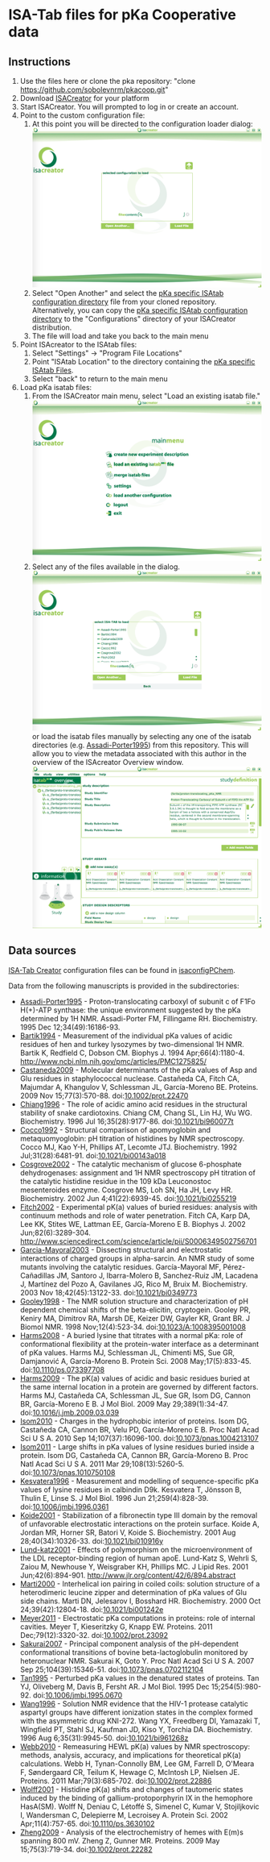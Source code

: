 # ISA-Tab files for pKa Cooperative data

## Instructions

1.  Use the files here or clone the pka repository:  "clone https://github.com/sobolevnrm/pkacoop.git"
2.  Download [ISACreator](http://www.isa-tools.org/software-suite/) for your platform
2.  Start ISACreator.  You will prompted to log in or create an account.
3.  Point to the custom configuration file:
	1.  At this point you will be directed to the configuration loader dialog: ![ISAcreator Configuration](screenshots/ISAcreatorConfiguration.png "ISA config")
	2.  Select "Open Another" and select the [pKa specific ISAtab configuration directory](isaconfigPChem) file from your cloned repository.  Alternatively, you can copy the [pKa specific ISAtab configuration directory](isaconfigPChem) to the "Configurations" directory of your ISACreator distribution.
	3.  The file will load and take you back to the main menu
4.  Point ISAcreator to the ISAtab files:
	1. Select "Settings" -> "Program File Locations"
	2. Point "ISAtab Location" to the directory containing the [pKa specific ISAtab Files](isa-tab-data).
	3. Select "back" to return to the main menu
5.  Load pKa isatab files:
	1.  From the ISACreator main menu, select "Load an existing isatab file." ![ISAcreator Main Menu](screenshots/ISAcreatorMain.png "Main menu")
	2.  Select any of the files available in the dialog. ![ISAcreator Files](screenshots/ISAcreatorFiles.png "ISA Files") or load the isatab files manually by selecting any one of the isatab directories (e.g. [Assadi-Porter1995](isa-tab-data/Assadi-Porter1995)) from this repository.  This will allow you to view the metadata associated with this author in the overview of the ISAcreator Overview window.  ![ISAcreator Overview](screenshots/ISAcreatorOverview.png)


## Data sources

[ISA-Tab Creator](http://isatab.sourceforge.net/tools.html) configuration files can be found in [isaconfigPChem](isaconfigPChem).

Data from the following manuscripts is provided in the subdirectories:

* [Assadi-Porter1995](Assadi-Porter1995) - Proton-translocating carboxyl of subunit c of F1Fo H(+)-ATP synthase: the unique environment suggested by the pKa determined by 1H NMR. Assadi-Porter FM, Fillingame RH. Biochemistry. 1995 Dec 12;34(49):16186-93.
* [Bartik1994](Bartik1994) - Measurement of the individual pKa values of acidic residues of hen and turkey lysozymes by two-dimensional 1H NMR. Bartik K, Redfield C, Dobson CM. Biophys J. 1994 Apr;66(4):1180-4. <http://www.ncbi.nlm.nih.gov/pmc/articles/PMC1275825/>
* [Castaneda2009](Castaneda2009) - Molecular determinants of the pKa values of Asp and Glu residues in staphylococcal nuclease. Castañeda CA, Fitch CA, Majumdar A, Khangulov V, Schlessman JL, García-Moreno BE. Proteins. 2009 Nov 15;77(3):570-88. doi:[10.1002/prot.22470](http://dx.doi.org/10.1002/prot.22470)
* [Chiang1996](Chiang1996) - The role of acidic amino acid residues in the structural stability of snake cardiotoxins. Chiang CM, Chang SL, Lin HJ, Wu WG. Biochemistry. 1996 Jul 16;35(28):9177-86. doi:[10.1021/bi960077t](http://dx.doi.org/10.1021/bi960077t)
* [Cocco1992](Cocco1992) - Structural comparison of apomyoglobin and metaquomyoglobin: pH titration of histidines by NMR spectroscopy.  Cocco MJ, Kao Y-H, Phillips AT, Lecomte JTJ.  Biochemistry. 1992 Jul;31(28):6481-91.  doi:[10.1021/bi00143a018](http://dx.doi.org/10.1021/bi00143a018)
* [Cosgrove2002](Cosgrove2002) - The catalytic mechanism of glucose 6-phosphate dehydrogenases: assignment and 1H NMR spectroscopy pH titration of the catalytic histidine residue in the 109 kDa Leuconostoc mesenteroides enzyme. Cosgrove MS, Loh SN, Ha JH, Levy HR. Biochemistry. 2002 Jun 4;41(22):6939-45. doi:[10.1021/bi0255219](http://dx.doi.org/10.1021/bi0255219)
* [Fitch2002](Fitch2002) - Experimental pK(a) values of buried residues: analysis with continuum methods and role of water penetration. Fitch CA, Karp DA, Lee KK, Stites WE, Lattman EE, García-Moreno E B. Biophys J. 2002 Jun;82(6):3289-304. <http://www.sciencedirect.com/science/article/pii/S0006349502756701>
* [Garcia-Mayoral2003](Garcia-Mayoral2003) - Dissecting structural and electrostatic interactions of charged groups in alpha-sarcin. An NMR study of some mutants involving the catalytic residues. García-Mayoral MF, Pérez-Cañadillas JM, Santoro J, Ibarra-Molero B, Sanchez-Ruiz JM, Lacadena J, Martínez del Pozo A, Gavilanes JG, Rico M, Bruix M. Biochemistry. 2003 Nov 18;42(45):13122-33. doi:[10.1021/bi0349773](http://dx.doi.org/10.1021/bi0349773)
* [Gooley1998](Gooley1998) - The NMR solution structure and characterization of pH dependent chemical shifts of the beta-elicitin, cryptogein. Gooley PR, Keniry MA, Dimitrov RA, Marsh DE, Keizer DW, Gayler KR, Grant BR. J Biomol NMR. 1998 Nov;12(4):523-34. doi:[10.1023/A:1008395001008](http://dx.doi.org/10.1023/A:1008395001008)
* [Harms2008](Harms2008) - A buried lysine that titrates with a normal pKa: role of conformational flexibility at the protein-water interface as a determinant of pKa values. Harms MJ, Schlessman JL, Chimenti MS, Sue GR, Damjanović A, García-Moreno B. Protein Sci. 2008 May;17(5):833-45. doi:[10.1110/ps.073397708](http://dx.doi.org/10.1110/ps.073397708)
* [Harms2009](Harms2009) - The pK(a) values of acidic and basic residues buried at the same internal location in a protein are governed by different factors. Harms MJ, Castañeda CA, Schlessman JL, Sue GR, Isom DG, Cannon BR, García-Moreno E B. J Mol Biol. 2009 May 29;389(1):34-47. doi:[10.1016/j.jmb.2009.03.039](http://dx.doi.org/10.1016/j.jmb.2009.03.039)
* [Isom2010](Isom2010) - Charges in the hydrophobic interior of proteins. Isom DG, Castañeda CA, Cannon BR, Velu PD, García-Moreno E B. Proc Natl Acad Sci U S A. 2010 Sep 14;107(37):16096-100. doi:[10.1073/pnas.1004213107](http://dx.doi.org/10.1073/pnas.1004213107)
* [Isom2011](Isom2011) - Large shifts in pKa values of lysine residues buried inside a protein. Isom DG, Castañeda CA, Cannon BR, García-Moreno B. Proc Natl Acad Sci U S A. 2011 Mar 29;108(13):5260-5. doi:[10.1073/pnas.1010750108](http://dx.doi.org/10.1073/pnas.1010750108)
* [Kesvatera1996](Kesvatera1996) - Measurement and modelling of sequence-specific pKa values of lysine residues in calbindin D9k. Kesvatera T, Jönsson B, Thulin E, Linse S. J Mol Biol. 1996 Jun 21;259(4):828-39. doi:[10.1006/jmbi.1996.0361](http://dx.doi.org/10.1006/jmbi.1996.0361)
* [Koide2001](Koide2001) - Stabilization of a fibronectin type III domain by the removal of unfavorable electrostatic interactions on the protein surface. Koide A, Jordan MR, Horner SR, Batori V, Koide S. Biochemistry. 2001 Aug 28;40(34):10326-33. doi:[10.1021/bi010916y](http://dx.doi.org/10.1021/bi010916y)
* [Lund-katz2001](Lund-katz2001) - Effects of polymorphism on the microenvironment of the LDL receptor-binding region of human apoE. Lund-Katz S, Wehrli S, Zaiou M, Newhouse Y, Weisgraber KH, Phillips MC. J Lipid Res. 2001 Jun;42(6):894-901. <http://www.jlr.org/content/42/6/894.abstract>
* [Marti2000](Marti2000) - Interhelical ion pairing in coiled coils: solution structure of a heterodimeric leucine zipper and determination of pKa values of Glu side chains. Marti DN, Jelesarov I, Bosshard HR. Biochemistry. 2000 Oct 24;39(42):12804-18. doi:[10.1021/bi001242e](http://dx.doi.org/10.1021/bi001242e)
* [Meyer2011](Meyer2011) - Electrostatic pKa computations in proteins: role of internal cavities. Meyer T, Kieseritzky G, Knapp EW. Proteins. 2011 Dec;79(12):3320-32. doi:[10.1002/prot.23092](http://dx.doi.org/10.1002/prot.23092)
* [Sakurai2007](Sakurai2007) - Principal component analysis of the pH-dependent conformational transitions of bovine beta-lactoglobulin monitored by heteronuclear NMR. Sakurai K, Goto Y. Proc Natl Acad Sci U S A. 2007 Sep 25;104(39):15346-51. doi:[10.1073/pnas.0702112104](http://dx.doi.org/10.1073/pnas.0702112104)
* [Tan1995](Tan1995) - Perturbed pKa values in the denatured states of proteins. Tan YJ, Oliveberg M, Davis B, Fersht AR. J Mol Biol. 1995 Dec 15;254(5):980-92. doi:[10.1006/jmbi.1995.0670](http://dx.doi.org/10.1006/jmbi.1995.0670)
* [Wang1996](Wang1996) - Solution NMR evidence that the HIV-1 protease catalytic aspartyl groups have different ionization states in the complex formed with the asymmetric drug KNI-272. Wang YX, Freedberg DI, Yamazaki T, Wingfield PT, Stahl SJ, Kaufman JD, Kiso Y, Torchia DA. Biochemistry. 1996 Aug 6;35(31):9945-50. doi:[10.1021/bi961268z](http://dx.doi.org/10.1021/bi961268z)
* [Webb2010](Webb2010) - Remeasuring HEWL pK(a) values by NMR spectroscopy: methods, analysis, accuracy, and implications for theoretical pK(a) calculations. Webb H, Tynan-Connolly BM, Lee GM, Farrell D, O'Meara F, Søndergaard CR, Teilum K, Hewage C, McIntosh LP, Nielsen JE. Proteins. 2011 Mar;79(3):685-702. doi:[10.1002/prot.22886](http://dx.doi.org/10.1002/prot.22886)
* [Wolff2001](Wolff2001) - Histidine pK(a) shifts and changes of tautomeric states induced by the binding of gallium-protoporphyrin IX in the hemophore HasA(SM). Wolff N, Deniau C, Létoffé S, Simenel C, Kumar V, Stojiljkovic I, Wandersman C, Delepierre M, Lecroisey A. Protein Sci. 2002 Apr;11(4):757-65. doi:[10.1110/ps.3630102](http://dx.doi.org/10.1110/ps.3630102)
* [Zheng2009](Zheng2009) - Analysis of the electrochemistry of hemes with E(m)s spanning 800 mV. Zheng Z, Gunner MR. Proteins. 2009 May 15;75(3):719-34. doi:[10.1002/prot.22282](http://dx.doi.org/10.1002/prot.22282)
